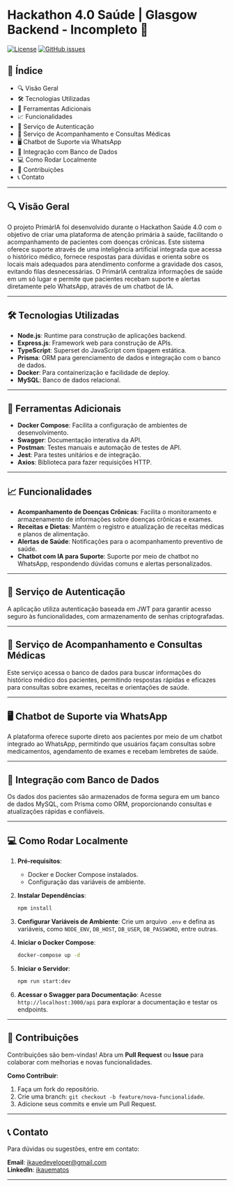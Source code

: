 # Hackathon 4.0 Saúde | Glasgow Backend - Incompleto 🧠

[![License](https://img.shields.io/badge/License-MIT-blue.svg)](https://opensource.org/licenses/MIT)
[![GitHub issues](https://img.shields.io/github/issues/iKaueMatos/Glasgow)](https://github.com/iKaueMatos/Glasgow/issues)

## 📜 Índice
* 🔍 Visão Geral
* 🛠️ Tecnologias Utilizadas
* 🔧 Ferramentas Adicionais
* 📈 Funcionalidades
* 🔐 Serviço de Autenticação
* 📝 Serviço de Acompanhamento e Consultas Médicas
* 🖥️ Chatbot de Suporte via WhatsApp
* 💾 Integração com Banco de Dados
* 💻 Como Rodar Localmente
* 🎯 Contribuições
* 📞 Contato

---

## 🔍 Visão Geral
O projeto PrimárIA foi desenvolvido durante o Hackathon Saúde 4.0 com o objetivo de criar uma plataforma de atenção primária à saúde, facilitando o acompanhamento de pacientes com doenças crônicas. Este sistema oferece suporte através de uma inteligência artificial integrada que acessa o histórico médico, fornece respostas para dúvidas e orienta sobre os locais mais adequados para atendimento conforme a gravidade dos casos, evitando filas desnecessárias. O PrimárIA centraliza informações de saúde em um só lugar e permite que pacientes recebam suporte e alertas diretamente pelo WhatsApp, através de um chatbot de IA.

---

## 🛠️ Tecnologias Utilizadas
* **Node.js**: Runtime para construção de aplicações backend.
* **Express.js**: Framework web para construção de APIs.
* **TypeScript**: Superset do JavaScript com tipagem estática.
* **Prisma**: ORM para gerenciamento de dados e integração com o banco de dados.
* **Docker**: Para containerização e facilidade de deploy.
* **MySQL**: Banco de dados relacional.

---

## 🔧 Ferramentas Adicionais
* **Docker Compose**: Facilita a configuração de ambientes de desenvolvimento.
* **Swagger**: Documentação interativa da API.
* **Postman**: Testes manuais e automação de testes de API.
* **Jest**: Para testes unitários e de integração.
* **Axios**: Biblioteca para fazer requisições HTTP.

---

## 📈 Funcionalidades
* **Acompanhamento de Doenças Crônicas**: Facilita o monitoramento e armazenamento de informações sobre doenças crônicas e exames.
* **Receitas e Dietas**: Mantém o registro e atualização de receitas médicas e planos de alimentação.
* **Alertas de Saúde**: Notificações para o acompanhamento preventivo de saúde.
* **Chatbot com IA para Suporte**: Suporte por meio de chatbot no WhatsApp, respondendo dúvidas comuns e alertas personalizados.

---

## 🔐 Serviço de Autenticação
A aplicação utiliza autenticação baseada em JWT para garantir acesso seguro às funcionalidades, com armazenamento de senhas criptografadas.

---

## 📝 Serviço de Acompanhamento e Consultas Médicas
Este serviço acessa o banco de dados para buscar informações do histórico médico dos pacientes, permitindo respostas rápidas e eficazes para consultas sobre exames, receitas e orientações de saúde.

---

## 🖥️ Chatbot de Suporte via WhatsApp
A plataforma oferece suporte direto aos pacientes por meio de um chatbot integrado ao WhatsApp, permitindo que usuários façam consultas sobre medicamentos, agendamento de exames e recebam lembretes de saúde.

---

## 💾 Integração com Banco de Dados
Os dados dos pacientes são armazenados de forma segura em um banco de dados MySQL, com Prisma como ORM, proporcionando consultas e atualizações rápidas e confiáveis.

---

## 💻 Como Rodar Localmente
1. **Pré-requisitos**:
   * Docker e Docker Compose instalados.
   * Configuração das variáveis de ambiente.

2. **Instalar Dependências**:
   ```bash
   npm install
   ```

3. **Configurar Variáveis de Ambiente**:
   Crie um arquivo `.env` e defina as variáveis, como `NODE_ENV`, `DB_HOST`, `DB_USER`, `DB_PASSWORD`, entre outras.

4. **Iniciar o Docker Compose**:
   ```bash
   docker-compose up -d
   ```

5. **Iniciar o Servidor**:
   ```bash
   npm run start:dev
   ```

6. **Acessar o Swagger para Documentação**:
   Acesse `http://localhost:3000/api` para explorar a documentação e testar os endpoints.

---

## 🎯 Contribuições
Contribuições são bem-vindas! Abra um **Pull Request** ou **Issue** para colaborar com melhorias e novas funcionalidades.

**Como Contribuir**:
1. Faça um fork do repositório.
2. Crie uma branch: `git checkout -b feature/nova-funcionalidade`.
3. Adicione seus commits e envie um Pull Request.

---

## 📞 Contato
Para dúvidas ou sugestões, entre em contato:

**Email**: ikauedeveloper@gmail.com  
**LinkedIn**: [ikauematos](https://www.linkedin.com/in/ikauematos/)  

---
